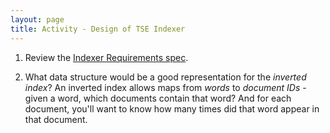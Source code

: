 ```yaml
---
layout: page
title: Activity - Design of TSE Indexer
---
```


1. Review the [Indexer Requirements spec]({{site.labs}}/Lab5/REQUIREMENTS.html).

2. What data structure would be a good representation for the *inverted index*?
An inverted index allows maps from *words* to *document IDs* - given a word, which documents contain that word?
And for each document, you'll want to know how many times did that word appear in that document.

